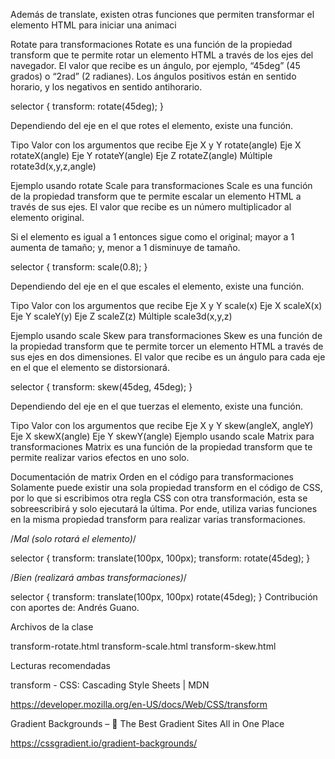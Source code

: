 Además de translate, existen otras funciones que permiten transformar el elemento HTML para iniciar una animaci

Rotate para transformaciones
Rotate es una función de la propiedad transform que te permite rotar un elemento HTML a través de los ejes del navegador. El valor que recibe es un ángulo, por ejemplo, “45deg” (45 grados) o “2rad” (2 radianes). Los ángulos positivos están en sentido horario, y los negativos en sentido antihorario.

selector {
    transform: rotate(45deg);
}

Dependiendo del eje en el que rotes el elemento, existe una función.

Tipo	Valor con los argumentos que recibe
Eje X y Y	rotate(angle)
Eje X	rotateX(angle)
Eje Y	rotateY(angle)
Eje Z	rotateZ(angle)
Múltiple	rotate3d(x,y,z,angle)

Ejemplo usando rotate
Scale para transformaciones
Scale es una función de la propiedad transform que te permite escalar un elemento HTML a través de sus ejes. El valor que recibe es un número multiplicador al elemento original.

Si el elemento es igual a 1 entonces sigue como el original; mayor a 1 aumenta de tamaño; y, menor a 1 disminuye de tamaño.

selector {
    transform: scale(0.8);
}

Dependiendo del eje en el que escales el elemento, existe una función.

Tipo	Valor con los argumentos que recibe
Eje X y Y	scale(x)
Eje X	scaleX(x)
Eje Y	scaleY(y)
Eje Z	scaleZ(z)
Múltiple	scale3d(x,y,z)


Ejemplo usando scale
Skew para transformaciones
Skew es una función de la propiedad transform que te permite torcer un elemento HTML a través de sus ejes en dos dimensiones. El valor que recibe es un ángulo para cada eje en el que el elemento se distorsionará.

selector {
    transform: skew(45deg, 45deg);
}

Dependiendo del eje en el que tuerzas el elemento, existe una función.

Tipo	Valor con los argumentos que recibe
Eje X y Y	skew(angleX, angleY)
Eje X	skewX(angle)
Eje Y	skewY(angle)
Ejemplo usando scale
Matrix para transformaciones
Matrix es una función de la propiedad transform que te permite realizar varios efectos en uno solo.

Documentación de matrix
Orden en el código para transformaciones
Solamente puede existir una sola propiedad transform en el código de CSS, por lo que si escribimos otra regla CSS con otra transformación, esta se sobreescribirá y solo ejecutará la última. Por ende, utiliza varias funciones en la misma propiedad transform para realizar varias transformaciones.

/*Mal (solo rotará el elemento)*/

selector {
    transform: translate(100px,  100px);
    transform: rotate(45deg);
 }

 /*Bien (realizará ambas transformaciones)*/

selector {
    transform: translate(100px, 100px) rotate(45deg);
}
Contribución con aportes de: Andrés Guano.

Archivos de la clase

transform-rotate.html
transform-scale.html
transform-skew.html

Lecturas recomendadas

transform - CSS: Cascading Style Sheets | MDN

https://developer.mozilla.org/en-US/docs/Web/CSS/transform


Gradient Backgrounds – 🌈 The Best Gradient Sites All in One Place

https://cssgradient.io/gradient-backgrounds/